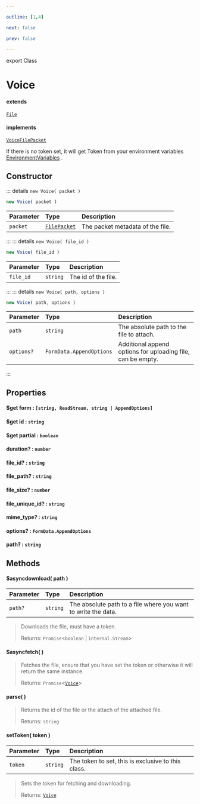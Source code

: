 ```yaml
---

outline: [1,4]

next: false

prev: false

---
```


export Class
# Voice
#### extends
 [`File`](./File.md)
#### implements
 [`VoiceFilePacket`](../interfaces/VoiceFilePacket.md)

If there is no token set, it will get Token from your environment variables 
[EnvironmentVariables](../enumerations/EnvironmentVariables.md)
.

## Constructor
::: details `new Voice( packet )`
 ```ts
 new Voice( packet )
 ```

 | Parameter | Type | Description |
| :--- | :--- | :--- |
| `packet` | [`FilePacket`](../interfaces/FilePacket.md) | The packet metadata of the file. |
 :::
::: details `new Voice( file_id )`
 ```ts
 new Voice( file_id )
 ```

 | Parameter | Type | Description |
| :--- | :--- | :--- |
| `file_id` | `string` | The id of the file. |
 :::
::: details `new Voice( path, options )`
 ```ts
 new Voice( path, options )
 ```

 | Parameter | Type | Description |
| :--- | :--- | :--- |
| `path` | `string` | The absolute path to the file to attach. |
| `options?` | `FormData.AppendOptions` | Additional append options for uploading file, can be empty. |
 :::

## Properties

#### $get form : `[string, ReadStream, string | AppendOptions]`

#### $get id : `string`

#### $get partial : `boolean`

#### duration? : `number`

#### file_id? : `string`

#### file_path? : `string`

#### file_size? : `number`

#### file_unique_id? : `string`

#### mime_type? : `string`

#### options? : `FormData.AppendOptions`

#### path? : `string`

## Methods

#### $asyncdownload( path )
| Parameter | Type | Description |
| :--- | :--- | :--- |
| `path?` | `string` | The absolute path to a file where you want to write the data. |
> Downloads the file, must have a token.
> 
> Returns: `Promise`<`boolean` \| `internal.Stream`>

#### $asyncfetch( )

> Fetches the file, ensure that you have set the token or otherwise it will return the same instance.
> 
> Returns: `Promise`<[`Voice`](./Voice.md)>

#### parse( )

> Returns the id of the file or the attach of the attached file.
> 
> Returns: `string`

#### setToken( token )
| Parameter | Type | Description |
| :--- | :--- | :--- |
| `token` | `string` | The token to set, this is exclusive to this class. |
> Sets the token for fetching and downloading.
> 
> Returns: [`Voice`](./Voice.md)
